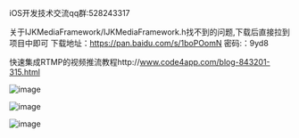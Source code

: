 iOS开发技术交流qq群:528243317

关于IJKMediaFramework/IJKMediaFramework.h找不到的问题,下载后直接拉到项目中即可
下载地址：https://pan.baidu.com/s/1boPOomN 密码:：9yd8

快速集成RTMP的视频推流教程http://www.code4app.com/blog-843201-315.html

![image](https://github.com/XLAccount/MiaoBo/blob/master/程序展示1.gif)


![image](https://github.com/XLAccount/MiaoBo/blob/master/程序展示2.gif)


![image](https://github.com/XLAccount/MiaoBo/blob/master/程序展示3.gif)
